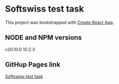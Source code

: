 # Softswiss test task

This project was bootstrapped with [Create React App](https://github.com/facebook/create-react-app).

## NODE and NPM versions
v20.10.0
10.2.3

## GitHup Pages link
[Softswiss test task](https://alexanderTUR.github.io/softswiss-test)
